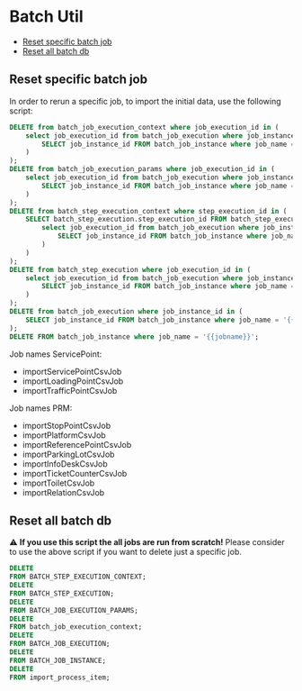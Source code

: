 # Batch Util

<!-- toc -->

- [Reset specific batch job](#reset-specific-batch-job)
- [Reset all batch db](#reset-all-batch-db)

<!-- tocstop -->

## Reset specific batch job

In order to rerun a specific job, to import the initial data, use the following script: 

```sql
DELETE from batch_job_execution_context where job_execution_id in (
    select job_execution_id from batch_job_execution where job_instance_id in (
        SELECT job_instance_id FROM batch_job_instance where job_name = '{{jobname}}'
    )
);
DELETE from batch_job_execution_params where job_execution_id in (
    select job_execution_id from batch_job_execution where job_instance_id in (
        SELECT job_instance_id FROM batch_job_instance where job_name = '{{jobname}}'
    )
);
DELETE from batch_step_execution_context where step_execution_id in (
    SELECT batch_step_execution.step_execution_id FROM batch_step_execution where job_execution_id in (
        select job_execution_id from batch_job_execution where job_instance_id in (
            SELECT job_instance_id FROM batch_job_instance where job_name = '{{jobname}}'
        )
    )
);
DELETE from batch_step_execution where job_execution_id in (
    select job_execution_id from batch_job_execution where job_instance_id in (
        SELECT job_instance_id FROM batch_job_instance where job_name = '{{jobname}}'
    )
);
DELETE from batch_job_execution where job_instance_id in (
    SELECT job_instance_id FROM batch_job_instance where job_name = '{{jobname}}'
);
DELETE FROM batch_job_instance where job_name = '{{jobname}}';
```

Job names ServicePoint: 
- importServicePointCsvJob
- importLoadingPointCsvJob
- importTrafficPointCsvJob

Job names PRM: 
- importStopPointCsvJob
- importPlatformCsvJob
- importReferencePointCsvJob
- importParkingLotCsvJob
- importInfoDeskCsvJob
- importTicketCounterCsvJob
- importToiletCsvJob
- importRelationCsvJob

## Reset all batch db

:warning: **If you use this script the all jobs are run from scratch!** Please consider to use the above script if you want to 
delete just a specific job. 

```sql
DELETE
FROM BATCH_STEP_EXECUTION_CONTEXT;
DELETE
FROM BATCH_STEP_EXECUTION;
DELETE
FROM BATCH_JOB_EXECUTION_PARAMS;
DELETE
FROM batch_job_execution_context;
DELETE
FROM BATCH_JOB_EXECUTION;
DELETE
FROM BATCH_JOB_INSTANCE;
DELETE
FROM import_process_item;
```